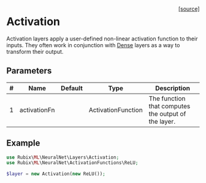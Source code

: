 <span style="float:right;"><a href="https://github.com/RubixML/ML/blob/master/src/NeuralNet/Layers/Activation.php">[source]</a></span>

# Activation
Activation layers apply a user-defined non-linear activation function to their inputs. They often work in conjunction with [Dense](https://docs.rubixml.com/neural-network/hidden-layers/dense.html) layers as a way to transform their output.

## Parameters
| # | Name | Default | Type | Description |
|---|---|---|---|---|
| 1 | activationFn | | ActivationFunction | The function that computes the output of the layer. |

## Example
```php
use Rubix\ML\NeuralNet\Layers\Activation;
use Rubix\ML\NeuralNet\ActivationFunctions\ReLU;

$layer = new Activation(new ReLU());
```